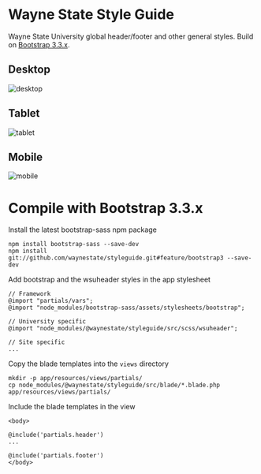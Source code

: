 Wayne State Style Guide
=========

Wayne State University global header/footer and other general styles. Build on [Bootstrap 3.3.x](https://getbootstrap.com/).

## Desktop
![desktop](http://waynestate.github.io/styleguide/images/header-fd5-desktop.png "Header on the desktop")

## Tablet
![tablet](http://waynestate.github.io/styleguide/images/header-fd5-tablet.png "Header on the tablet")

## Mobile
![mobile](http://waynestate.github.io/styleguide/images/header-fd5-mobile.png "Header on the mobile")

Compile with Bootstrap 3.3.x
=========

Install the latest bootstrap-sass npm package

```
npm install bootstrap-sass --save-dev
npm install git://github.com/waynestate/styleguide.git#feature/bootstrap3 --save-dev
```

Add bootstrap and the wsuheader styles in the app stylesheet

```
// Framework
@import "partials/vars";
@import "node_modules/bootstrap-sass/assets/stylesheets/bootstrap";

// University specific
@import "node_modules/@waynestate/styleguide/src/scss/wsuheader";

// Site specific
...
```

Copy the blade templates into the `views` directory

```
mkdir -p app/resources/views/partials/
cp node_modules/@waynestate/styleguide/src/blade/*.blade.php app/resources/views/partials/
```

Include the blade templates in the view

```
<body>

@include('partials.header')
...

@include('partials.footer')
</body>
```
